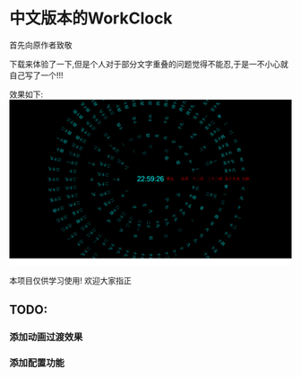 # 中文版本的WorkClock
首先向原作者致敬

下载来体验了一下,但是个人对于部分文字重叠的问题觉得不能忍,于是一不小心就自己写了一个!!!

效果如下:
![运行效果](https://github.com/Hiwen/ChineseWordClock/raw/master/ChineseWordClock.png "运行效果")

本项目仅供学习使用! 欢迎大家指正

## TODO:
### 添加动画过渡效果
### 添加配置功能
